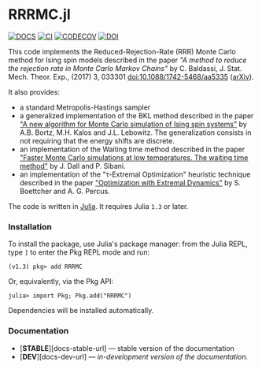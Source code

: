 # RRRMC.jl

[![DOCS][docs-img]][docs-url] [![CI][CI-img]][CI-url] [![CODECOV][codecov-img]][codecov-url] [![DOI][zenodo-img]][zenodo-url]

This code implements the Reduced-Rejection-Rate (RRR) Monte Carlo method for Ising spin models described in the paper
*"A method to reduce the rejection rate in Monte Carlo Markov Chains"* by C. Baldassi,
J. Stat. Mech. Theor. Exp., (2017) 3, 033301 [doi:10.1088/1742-5468/aa5335][RRRpaper] ([arXiv][RRRarXiv]).

It also provides:
* a standard Metropolis-Hastings sampler
* a generalized implementation of the BKL method described in the paper
  ["A new algorithm for Monte Carlo simulation of Ising spin systems"][BKLpaper] by A.B. Bortz, M.H. Kalos and J.L. Lebowitz.
  The generalization consists in not requiring that the energy shifts are discrete.
* an implementation of the Waiting time method described in the paper
  ["Faster Monte Carlo simulations at low temperatures. The waiting time method"][WTMpaper] by J. Dall and P. Sibani.
* an implementation of the "τ-Extremal Optimization" heuristic technique described in the paper
  ["Optimization with Extremal Dynamics"][EOpaper] by S. Boettcher and A. G. Percus.

The code is written in [Julia]. It requires Julia `1.3` or later.

### Installation

To install the package, use Julia's package manager: from the Julia REPL, type `]` to enter the Pkg REPL mode and run:

```
(v1.3) pkg> add RRRMC
```

Or, equivalently, via the Pkg API:

```
julia> import Pkg; Pkg.add("RRRMC")
```

Dependencies will be installed automatically.

### Documentation

- [**STABLE**][docs-stable-url] &mdash; stable version of the documentation
- [**DEV**][docs-dev-url] &mdash; *in-development version of the documentation.*

[Julia]: https://julialang.org
[RRRpaper]: https://doi.org/10.1088/1742-5468/aa5335
[RRRarXiv]: http://arxiv.org/abs/1608.05899
[BKLpaper]: https://doi.org/10.1016/0021-9991(75)90060-1
[WTMpaper]: https://doi.org/10.1016/S0010-4655(01)00412-X
[EOpaper]: https://doi.org/10.1103/PhysRevLett.86.5211

[docs-img]: https://img.shields.io/badge/docs-stable-blue.svg
[docs-url]: https://carlobaldassi.github.io/RRRMC.jl/stable

[CI-img]: https://github.com/carlobaldassi/RRRMC.jl/actions/workflows/ci.yml/badge.svg
[CI-url]: https://github.com/carlobaldassi/RRRMC.jl/actions/workflows/ci.yml

[codecov-img]: https://codecov.io/gh/carlobaldassi/RRRMC.jl/branch/master/graph/badge.svg
[codecov-url]: https://codecov.io/gh/carlobaldassi/RRRMC.jl

[zenodo-img]: https://zenodo.org/badge/66179142.svg
[zenodo-url]: https://zenodo.org/badge/latestdoi/66179142
